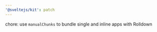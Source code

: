 ```yaml
---
'@sveltejs/kit': patch
---
```


chore: use `manualChunks` to bundle single and inline apps with Rolldown

